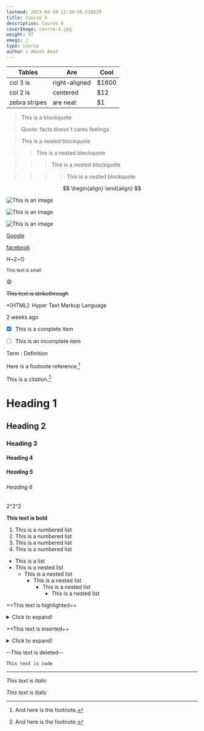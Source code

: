 ```yaml
---
lastmod: 2023-04-30 11:34:56.520329
title: Course 4
description: Course 4
coverImage: course-4.jpg
weight: 97
emogi: 🤔
type: course
author : Akash Aman
---
```



| Tables | Are | Cool |
| --- | --- | --- |
| col 3 is | right-aligned | $1600 |
| col 2 is | centered | $12 |
| zebra stripes | are neat | $1 |


> This is a blockquote

> Quote: facts doesn`t cares feelings 

> This is a nested blockquote

>> This is a nested blockquote

>>> This is a nested blockquote

>>>> This is a nested blockquote


$$
\begin{align}
\end{align}
$$


![This is an image](https://www.google.com/images/branding/googlelogo/1x/googlelogo_color_272x92dp.png)

![This is an image](https://images.pexels.com/photos/14980905/pexels-photo-14980905.jpeg "This is a title")

![This is an image](https://images.pexels.com/photos/1612351/pexels-photo-1612351.jpeg)


[Google](https://www.google.com)

[facebook](https://www.facebook.com "This is a title")


H~2~O


<sub>This text is small</sub>


:smile:


~~This text is strikethrough~~


*[HTML]: Hyper Text Markup Language


<time datetime="2013-04-06T12:32+00:00">2 weeks ago</time>


- [x] This is a complete item
- [ ] This is an incomplete item


Term
: Definition


Here is a footnote reference,[^1]
[^1]: And here is the footnote.


This is a citation.[^1]
[^1]: This is a citation.


# Heading 1 
## Heading 2 
### Heading 3 
#### Heading 4 
##### Heading 5 
###### Heading 6 


2^2^2


**This text is bold**


1. This is a numbered list
2. This is a numbered list
3. This is a numbered list
4. This is a numbered list
- This is a list
- This is a nested list
	- This is a nested list
		- This is a nested list
			- This is a nested list
				- This is a nested list


==This text is highlighted==


<details>
<summary>Click to expand!</summary>
</details>


++This text is inserted++


<details>
<summary>Click to expand!</summary>
</details>


--This text is deleted--


`This text is code`


---


*This text is italic*

_This text is italic_
